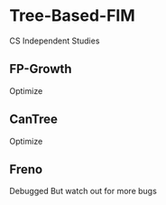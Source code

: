 # Tree-Based-FIM
CS Independent Studies

## FP-Growth
Optimize

## CanTree
Optimize

## Freno
Debugged
But watch out for more bugs

